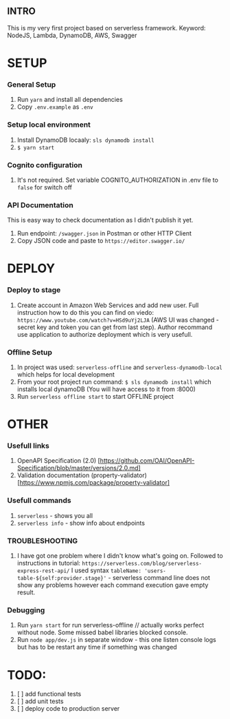 ## INTRO

This is my very first project based on serverless framework.
Keyword: NodeJS, Lambda, DynamoDB, AWS, Swagger



# SETUP

### General Setup

1. Run `yarn` and install all dependencies
2. Copy `.env.example` as `.env`

### Setup local environment

1. Install DynamoDB locaaly: `sls dynamodb install`
2. `$ yarn start`

### Cognito configuration

1. It's not required. Set variable COGNITO_AUTHORIZATION in .env file to `false` for switch off

### API Documentation

This is easy way to check documentation as I didn't publish it yet.

1. Run endpoint: `/swagger.json` in Postman or other HTTP Client
2. Copy JSON code and paste to `https://editor.swagger.io/`


# DEPLOY

### Deploy to stage

1. Create account in Amazon Web Services and add new user. Full instruction how to do this you can find on viedo:
```https://www.youtube.com/watch?v=HSd9uYj2LJA``` (AWS UI was changed - secret key and token you can get from last step).
Author recommand use application to authorize deployment which is very usefull.

### Offline Setup

1. In project was used: `serverless-offline` and `serverless-dynamodb-local` which helps for local development
2. From your root project run command: `$ sls dynamodb install` which installs local dynamoDB (You will have access to it from :8000)
3. Run `serverless offline start` to start OFFLINE project

# OTHER

### Usefull links

1. OpenAPI Specification (2.0) [https://github.com/OAI/OpenAPI-Specification/blob/master/versions/2.0.md]
2. Validation documentation (property-validator) [https://www.npmjs.com/package/property-validator]

### Usefull commands

1. `serverless` - shows you all
2. `serverless info` - show info about endpoints

### TROUBLESHOOTING

1. I have got one problem where I didn't know what's going on. Followed to instructions in tutorial: `https://serverless.com/blog/serverless-express-rest-api/`
I used syntax `tableName: 'users-table-${self:provider.stage}'` - serverless command line does not show any problems however each command execution gave empty result.

### Debugging

1. Run `yarn start` for run serverless-offline // actually works perfect without node. Some missed babel libraries blocked console.
2. Run `node app/dev.js` in separate window  - this one listen console logs but has to be restart any time if something was changed


# TODO:

1. [ ] add functional tests
2. [ ] add unit tests
3. [ ] deploy code to production server



